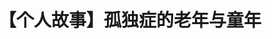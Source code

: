---
title: 【个人故事】孤独症的老年与童年
tags: [AS, 孤独, 孤独症谱系, Austim, 孤独症, ASD]
color: danger
description: 上帝给了我一个桔子，为何我一定要弄出一杯西瓜汁呢？
external_url: http://mp.weixin.qq.com/s?__biz=MzIyMzgyMjY5NQ==&amp;mid=2247483911&amp;idx=1&amp;sn=eef950b9c35f40c163c3c31347665c0f&amp;chksm=e819140fdf6e9d19995c71b167b0a3b2c377cb78dc63079ad591cdac59de775f7d9680d68cb2&amp;scene=27#wechat_redirect
---